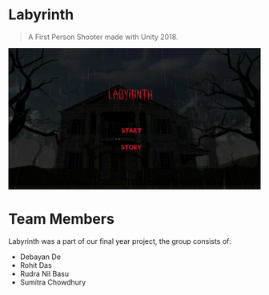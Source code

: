 # Labyrinth

> A First Person Shooter made with Unity 2018.

![img](screenshots/screenshot_1.png)

# Team Members

Labyrinth was a part of our final year project, the group consists of:
* Debayan De
* Rohit Das
* Rudra Nil Basu
* Sumitra Chowdhury

